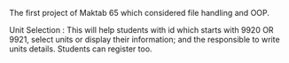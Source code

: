 The first project of Maktab 65 which considered file handling and OOP.

Unit Selection : 
This will help students with id which starts with 9920 OR 9921, select units or display  their information;
and the responsible to write units details.
Students can register too.


